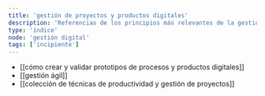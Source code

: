 ```yaml
---
title: 'gestión de proyectos y productos digitales'
description: 'Referencias de los principios más relevantes de la gestión de tecnología digital'
type: 'índice'
node: 'gestión digital'
tags: ['incipiente']
---
```


- [[cómo crear y validar prototipos de procesos y productos digitales]]
- [[gestión ágil]]
- [[colección de técnicas de productividad y gestión de proyectos]]